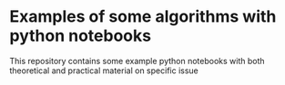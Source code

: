 # Examples of some algorithms with python notebooks

This repository contains some example python notebooks with both theoretical and practical material on specific issue
